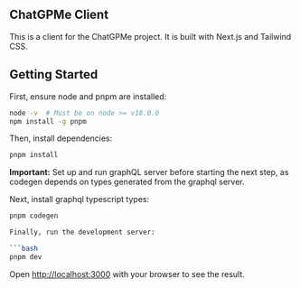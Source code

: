 ## ChatGPMe Client

This is a client for the ChatGPMe project. It is built with Next.js and Tailwind CSS.

## Getting Started

First, ensure node and pnpm are installed:

```bash
node -v  # Must be on node >= v18.0.0
npm install -g pnpm
```

Then, install dependencies:

```bash
pnpm install
```

**Important:** Set up and run graphQL server before starting the next step, as codegen depends on types generated from the graphql server.

Next, install graphql typescript types:

```bash
pnpm codegen

Finally, run the development server:

```bash
pnpm dev
```

Open [http://localhost:3000](http://localhost:3000) with your browser to see the result.
